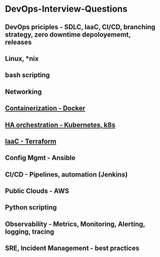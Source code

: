 # DevOps-Interview-Questions

## DevOps priciples - SDLC, IaaC, CI/CD, branching strategy, zero downtime depoloyememt, releases

## Linux, *nix

## bash scripting

## Networking

## [Containerization - Docker](https://github.com/telecomprofi/docker-101)

## [HA orchestration - Kubernetes, k8s](https://github.com/telecomprofi/k8s-101)

## [IaaC - Terraform](https://github.com/telecomprofi/terraform)

## Config Mgmt - Ansible

## CI/CD - Pipelines, automation (Jenkins)

## Public Clouds - AWS

## Python scripting

## Observability - Metrics, Monitoring, Alerting, logging, tracing

## SRE, Incident Management - best practices
